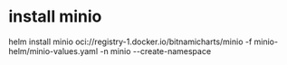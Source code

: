 # install minio
helm install minio  oci://registry-1.docker.io/bitnamicharts/minio -f minio-helm/minio-values.yaml -n minio --create-namespace